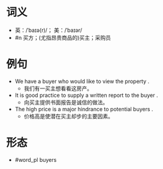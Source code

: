 # 词义
- 英：/ˈbaɪə(r)/； 美：/ˈbaɪər/
- #n 买方；(尤指昂贵商品的)买主；采购员
# 例句
- We have a buyer who would like to view the property .
	- 我们有一买主想看看这房产。
- It is good practice to supply a written report to the buyer .
	- 向买主提供书面报告是诚信的做法。
- The high price is a major hindrance to potential buyers .
	- 价格高是使潜在买主却步的主要因素。
# 形态
- #word_pl buyers
